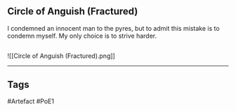 ## Circle of Anguish (Fractured)
I condemned an innocent man to the pyres, but to admit this mistake is to condemn myself.
My only choice is to strive harder.
##
![[Circle of Anguish (Fractured).png]]

---
## Tags
#Artefact
#PoE1